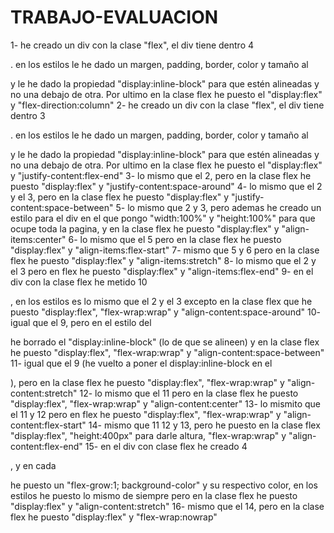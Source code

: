 # TRABAJO-EVALUACION
1- he creado un div con la clase "flex", el div tiene dentro 4 <p>.  en los estilos le he dado un margen, padding, border, color y tamaño al <p> y le he dado la propiedad "display:inline-block" para que estén alineadas y no una debajo de otra. Por ultimo en la clase flex he puesto el "display:flex" y "flex-direction:column"
2- he creado un div con la clase "flex", el div tiene dentro 3 <p>.  en los estilos le he dado un margen, padding, border, color y tamaño al <p> y le he dado la propiedad "display:inline-block" para que estén alineadas y no una debajo de otra. Por ultimo en la clase flex he puesto el "display:flex" y "justify-content:flex-end"
3- lo mismo que el 2, pero en la clase flex he puesto "display:flex" y "justify-content:space-around"
4- lo mismo que el 2 y el 3, pero en la clase flex he puesto "display:flex" y "justify-content:space-between"
5- lo mismo que 2 y 3, pero ademas he creado un estilo para el div en el que pongo "width:100%" y "height:100%" para que ocupe toda la pagina, y en la clase flex he puesto "display:flex" y "align-items:center"
6- lo mismo que el 5 pero en la clase flex he puesto "display:flex" y "align-items:flex-start"
7- mismo que 5 y 6 pero en la clase flex he puesto "display:flex" y "align-items:stretch"
8- lo mismo que el 2 y el 3 pero en flex he puesto "display:flex" y "align-items:flex-end"
9- en el div con la clase flex he metido 10 <p>, en los estilos es lo mismo que el 2 y el 3 excepto en la clase flex que he puesto "display:flex", "flex-wrap:wrap" y "align-content:space-around"
10- igual que el 9, pero en el estilo del <p> he borrado el "display:inline-block" (lo de que se alineen) y en la clase flex he puesto "display:flex", "flex-wrap:wrap" y "align-content:space-between"
11- igual que el 9 (he vuelto a poner el display:inline-block en el <p>), pero en la clase flex he puesto "display:flex", "flex-wrap:wrap" y "align-content:stretch"
12- lo mismo que el 11 pero en la clase flex he puesto "display:flex", "flex-wrap:wrap" y "align-content:center"
13- lo mismito que el 11 y 12 pero en flex he puesto "display:flex", "flex-wrap:wrap" y "align-content:flex-start"
14- mismo que 11 12 y 13, pero he puesto en la clase flex "display:flex", "height:400px" para darle altura, "flex-wrap:wrap" y "align-content:flex-end"
15- en el div con clase flex he creado 4 <p>, y en cada <p> he puesto un "flex-grow:1; background-color" y su respectivo color, en los estilos he puesto lo mismo de siempre pero en la clase flex he puesto "display:flex" y "align-content:stretch"
16- mismo que el 14, pero en la clase flex he puesto "display:flex" y "flex-wrap:nowrap"
